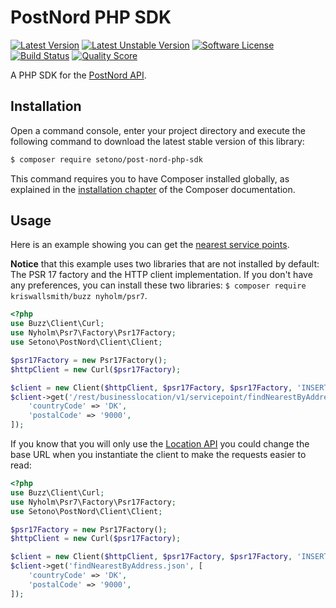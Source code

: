 # PostNord PHP SDK

[![Latest Version][ico-version]][link-packagist]
[![Latest Unstable Version][ico-unstable-version]][link-packagist]
[![Software License][ico-license]](LICENSE)
[![Build Status][ico-travis]][link-travis]
[![Quality Score][ico-code-quality]][link-code-quality]

A PHP SDK for the [PostNord API](https://developer.postnord.com/api).

## Installation

Open a command console, enter your project directory and execute the following command to download the latest stable version of this library:

```bash
$ composer require setono/post-nord-php-sdk
```

This command requires you to have Composer installed globally, as explained in the [installation chapter](https://getcomposer.org/doc/00-intro.md) of the Composer documentation.

## Usage
Here is an example showing you can get the [nearest service points](https://developer.postnord.com/api/docs/location#!/Find_Nearest_Service_Points/RestBusinesslocationV1ServicepointFindNearestByAddressByReturntypeGet).

**Notice** that this example uses two libraries that are not installed by default: The PSR 17 factory and the HTTP client implementation.
If you don't have any preferences, you can install these two libraries: `$ composer require kriswallsmith/buzz nyholm/psr7`.

```php
<?php
use Buzz\Client\Curl;
use Nyholm\Psr7\Factory\Psr17Factory;
use Setono\PostNord\Client\Client;

$psr17Factory = new Psr17Factory();
$httpClient = new Curl($psr17Factory);

$client = new Client($httpClient, $psr17Factory, $psr17Factory, 'INSERT API KEY');
$client->get('/rest/businesslocation/v1/servicepoint/findNearestByAddress.json', [
    'countryCode' => 'DK',
    'postalCode' => '9000',
]);
```

If you know that you will only use the [Location API](https://developer.postnord.com/api/docs/location) you could change the base URL when you instantiate the client to make the requests easier to read:

```php
<?php
use Buzz\Client\Curl;
use Nyholm\Psr7\Factory\Psr17Factory;
use Setono\PostNord\Client\Client;

$psr17Factory = new Psr17Factory();
$httpClient = new Curl($psr17Factory);

$client = new Client($httpClient, $psr17Factory, $psr17Factory, 'INSERT API KEY', 'https://api2.postnord.com/rest/businesslocation/v1/servicepoint');
$client->get('findNearestByAddress.json', [
    'countryCode' => 'DK',
    'postalCode' => '9000',
]);
```

[ico-version]: https://poser.pugx.org/setono/post-nord-php-sdk/v/stable
[ico-unstable-version]: https://poser.pugx.org/setono/post-nord-php-sdk/v/unstable
[ico-license]: https://poser.pugx.org/setono/post-nord-php-sdk/license
[ico-travis]: https://travis-ci.com/Setono/post-nord-php-sdk.svg?branch=master
[ico-code-quality]: https://img.shields.io/scrutinizer/g/Setono/post-nord-php-sdk.svg?style=flat-square

[link-packagist]: https://packagist.org/packages/setono/post-nord-php-sdk
[link-travis]: https://travis-ci.com/Setono/post-nord-php-sdk
[link-code-quality]: https://scrutinizer-ci.com/g/Setono/post-nord-php-sdk
